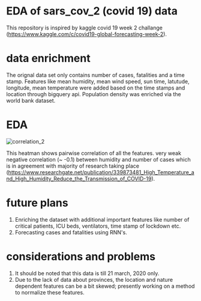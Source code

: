 # EDA of sars_cov_2 (covid 19) data
This repository is inspired by kaggle covid 19 week 2 challange (https://www.kaggle.com/c/covid19-global-forecasting-week-2).

# data enrichment
The orignal data set only contains number of cases, fatalities and a time stamp. Features like mean humidity, mean wind speed, sun time, latutude, longitude, mean temperature were added based on the time stamps and location through bigquery api. Population density was enriched via the world bank dataset.

# EDA
![correlation_2](https://user-images.githubusercontent.com/20724609/78664923-9aa2ca00-78f2-11ea-95d7-17a7524148ae.png)

This heatman shows pairwise correlation of all the features. 
very weak negative correlation (~ -0.1) between humidity and number of cases which is in agreement with majority of research taking place (https://www.researchgate.net/publication/339873481_High_Temperature_and_High_Humidity_Reduce_the_Transmission_of_COVID-19).

# future plans
1) Enriching the dataset with additional important features like number of critical patients, ICU beds, ventilators, time stamp of lockdown etc.
2) Forecasting cases and fatalities using RNN's.


# considerations and problems
1) It should be noted that this data is till 21 march, 2020 only.
2) Due to the lack of data about provinces, the location and nature dependent features can be a bit skewed; presently working on a method to normalize these features. 
